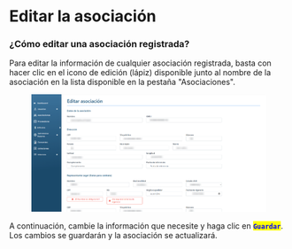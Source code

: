 # Editar la asociación

### ¿Cómo editar una asociación registrada?

Para editar la información de cualquier asociación registrada, basta con hacer clic en el icono de edición (lápiz) disponible junto al nombre de la asociación en la lista disponible en la pestaña "Asociaciones".

<figure><img src="../../../.gitbook/assets/asso-upd.png" alt=""><figcaption></figcaption></figure>

A continuación, cambie la información que necesite y haga clic en <mark style="color:blue;">**`Guardar`**</mark>. Los cambios se guardarán y la asociación se actualizará.
